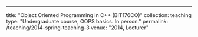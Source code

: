 ---
title: "Object Oriented Programming in C++ (BIT176CO)"
collection: teaching
type: "Undergraduate course, OOPS basics. In person."
permalink: /teaching/2014-spring-teaching-3
venue: "2014, Lecturer"
